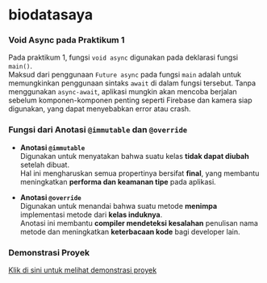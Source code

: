 # biodatasaya


### Void Async pada Praktikum 1
Pada praktikum 1, fungsi `void async` digunakan pada deklarasi fungsi `main()`.  
Maksud dari penggunaan `Future async` pada fungsi `main` adalah untuk memungkinkan penggunaan sintaks `await` di dalam fungsi tersebut. Tanpa menggunakan `async-await`, aplikasi mungkin akan mencoba berjalan sebelum komponen-komponen penting seperti Firebase dan kamera siap digunakan, yang dapat menyebabkan error atau crash.

### Fungsi dari Anotasi `@immutable` dan `@override`
- **Anotasi `@immutable`**  
  Digunakan untuk menyatakan bahwa suatu kelas **tidak dapat diubah** setelah dibuat.  
  Hal ini mengharuskan semua propertinya bersifat **final**, yang membantu meningkatkan **performa dan keamanan tipe** pada aplikasi.  

- **Anotasi `@override`**  
  Digunakan untuk menandai bahwa suatu metode **menimpa** implementasi metode dari **kelas induknya**.  
  Anotasi ini membantu **compiler mendeteksi kesalahan** penulisan nama metode dan meningkatkan **keterbacaan kode** bagi developer lain.

### Demonstrasi Proyek  
[Klik di sini untuk melihat demonstrasi proyek](https://drive.google.com/file/d/169f0L2wdHjsMQegiX5gPCSZteyOsnHy6/view?usp=drive_link)
